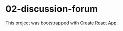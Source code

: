 # 02-discussion-forum

This project was bootstrapped with [Create React App](https://github.com/facebookincubator/create-react-app).